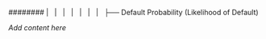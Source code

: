 ######## |   |   |   |   |   |   |   ├── Default Probability (Likelihood of Default)

*Add content here*